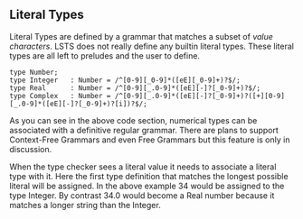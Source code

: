 ## Literal Types

Literal Types are defined by a grammar that matches a subset of *value characters*.
LSTS does not really define any builtin literal types.
These literal types are all left to preludes and the user to define.

```lsts
type Number;
type Integer   : Number = /^[0-9][_0-9]*([eE][_0-9]+)?$/;
type Real      : Number = /^[0-9][_.0-9]*([eE][-]?[_0-9]+)?$/;
type Complex   : Number = /^[0-9][_.0-9]*([eE][-]?[_0-9]+)?([+][0-9][_.0-9]*([eE][-]?[_0-9]+)?[i])?$/;
```

As you can see in the above code section, numerical types can be associated with a definitive regular grammar.
There are plans to support Context-Free Grammars and even Free Grammars but this feature is only in discussion.

When the type checker sees a literal value it needs to associate a literal type with it.
Here the first type definition that matches the longest possible literal will be assigned.
In the above example 34 would be assigned to the type Integer.
By contrast 34.0 would become a Real number because it matches a longer string than the Integer.
